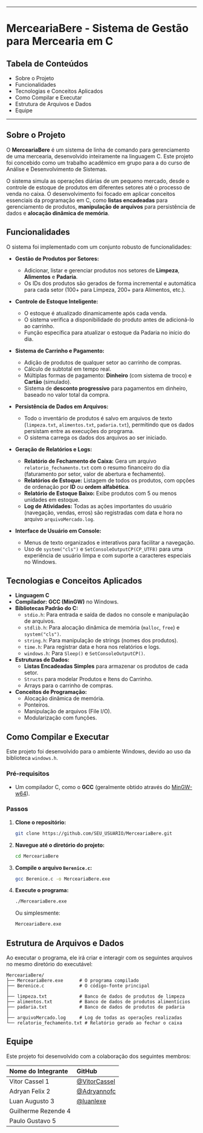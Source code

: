 
-----

# MerceariaBere - Sistema de Gestão para Mercearia em C

## Tabela de Conteúdos

  * Sobre o Projeto
  * Funcionalidades
  * Tecnologias e Conceitos Aplicados
  * Como Compilar e Executar
  * Estrutura de Arquivos e Dados
  * Equipe

-----

## Sobre o Projeto

O **MerceariaBere** é um sistema de linha de comando para gerenciamento de uma mercearia, desenvolvido inteiramente na linguagem C. Este projeto foi concebido como um trabalho acadêmico em grupo para a  do curso de Análise e Desenvolvimento de Sistemas.

O sistema simula as operações diárias de um pequeno mercado, desde o controle de estoque de produtos em diferentes setores até o processo de venda no caixa. O desenvolvimento foi focado em aplicar conceitos essenciais da programação em C, como **listas encadeadas** para gerenciamento de produtos, **manipulação de arquivos** para persistência de dados e **alocação dinâmica de memória**.

## Funcionalidades

O sistema foi implementado com um conjunto robusto de funcionalidades:

  * **Gestão de Produtos por Setores:**

      * Adicionar, listar e gerenciar produtos nos setores de **Limpeza**, **Alimentos** e **Padaria**.
      * Os IDs dos produtos são gerados de forma incremental e automática para cada setor (100+ para Limpeza, 200+ para Alimentos, etc.).

  * **Controle de Estoque Inteligente:**

      * O estoque é atualizado dinamicamente após cada venda.
      * O sistema verifica a disponibilidade do produto antes de adicioná-lo ao carrinho.
      * Função específica para atualizar o estoque da Padaria no início do dia.

  * **Sistema de Carrinho e Pagamento:**

      * Adição de produtos de qualquer setor ao carrinho de compras.
      * Cálculo de subtotal em tempo real.
      * Múltiplas formas de pagamento: **Dinheiro** (com sistema de troco) e **Cartão** (simulado).
      * Sistema de **desconto progressivo** para pagamentos em dinheiro, baseado no valor total da compra.

  * **Persistência de Dados em Arquivos:**

      * Todo o inventário de produtos é salvo em arquivos de texto (`limpeza.txt`, `alimentos.txt`, `padaria.txt`), permitindo que os dados persistam entre as execuções do programa.
      * O sistema carrega os dados dos arquivos ao ser iniciado.

  * **Geração de Relatórios e Logs:**

      * **Relatório de Fechamento de Caixa:** Gera um arquivo `relatorio_fechamento.txt` com o resumo financeiro do dia (faturamento por setor, valor de abertura e fechamento).
      * **Relatórios de Estoque:** Listagem de todos os produtos, com opções de ordenação por **ID** ou **ordem alfabética**.
      * **Relatório de Estoque Baixo:** Exibe produtos com 5 ou menos unidades em estoque.
      * **Log de Atividades:** Todas as ações importantes do usuário (navegação, vendas, erros) são registradas com data e hora no arquivo `arquivoMercado.log`.

  * **Interface de Usuário em Console:**

      * Menus de texto organizados e interativos para facilitar a navegação.
      * Uso de `system("cls")` e `SetConsoleOutputCP(CP_UTF8)` para uma experiência de usuário limpa e com suporte a caracteres especiais no Windows.

## Tecnologias e Conceitos Aplicados

  * **Linguagem C**
  * **Compilador:** **GCC (MinGW)** no Windows.
  * **Bibliotecas Padrão do C:**
      * `stdio.h`: Para entrada e saída de dados no console e manipulação de arquivos.
      * `stdlib.h`: Para alocação dinâmica de memória (`malloc`, `free`) e `system("cls")`.
      * `string.h`: Para manipulação de strings (nomes dos produtos).
      * `time.h`: Para registrar data e hora nos relatórios e logs.
      * `windows.h`: Para `Sleep()` e `SetConsoleOutputCP()`.
  * **Estruturas de Dados:**
      * **Listas Encadeadas Simples** para armazenar os produtos de cada setor.
      * `Structs` para modelar Produtos e Itens do Carrinho.
      * Arrays para o carrinho de compras.
  * **Conceitos de Programação:**
      * Alocação dinâmica de memória.
      * Ponteiros.
      * Manipulação de arquivos (File I/O).
      * Modularização com funções.

## Como Compilar e Executar

Este projeto foi desenvolvido para o ambiente Windows, devido ao uso da biblioteca `windows.h`.

### Pré-requisitos

  * Um compilador C, como o **GCC** (geralmente obtido através do [MinGW-w64](https://www.mingw-w64.org/)).

### Passos

1.  **Clone o repositório:**

    ```bash
    git clone https://github.com/SEU_USUARIO/MerceariaBere.git
    ```

2.  **Navegue até o diretório do projeto:**

    ```bash
    cd MerceariaBere
    ```

3.  **Compile o arquivo `Berenice.c`:**

    ```bash
    gcc Berenice.c -o MerceariaBere.exe
    ```

4.  **Execute o programa:**

    ```bash
    ./MerceariaBere.exe
    ```

    Ou simplesmente:

    ```bash
    MerceariaBere.exe
    ```

## Estrutura de Arquivos e Dados

Ao executar o programa, ele irá criar e interagir com os seguintes arquivos no mesmo diretório do executável:

```
MerceariaBere/
├── MerceariaBere.exe      # O programa compilado
├── Berenice.c             # O código-fonte principal
│
├── limpeza.txt            # Banco de dados de produtos de limpeza
├── alimentos.txt          # Banco de dados de produtos alimentícios
├── padaria.txt            # Banco de dados de produtos de padaria
│
├── arquivoMercado.log     # Log de todas as operações realizadas
└── relatorio_fechamento.txt # Relatório gerado ao fechar o caixa
```

## Equipe

Este projeto foi desenvolvido com a colaboração dos seguintes membros:

| Nome do Integrante | GitHub                                     |
| :----------------- | :----------------------------------------- |
| Vitor Cassel 1   | [@VitorCassel](https://www.google.com/search?q=https://github.com/VitorCassel)   |
| Adryan Felix 2   | [@Adryannofc](https://www.google.com/search?q=https://github.com/Adryannofc)   |
| Luan Augusto 3   | [@luanlexe](https://www.google.com/search?q=https://github.com/luanlexe)   |
| Guilherme Rezende 4   
| Paulo Gustavo 5   
